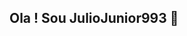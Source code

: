 ## Ola ! Sou JulioJunior993 👋

<!--



- 🔭 Trabalho como Motorista.
- 🌱 Estudando Desenvolvimento e Analise de Sistemas...
- 😄 Pronouns: Ele/dele

-->
